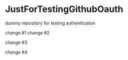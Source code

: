 # JustForTestingGithubOauth
dummy repository for testing authentication

change #1
change #2

change #3

change #4
